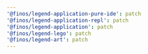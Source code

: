 ```yaml
---
'@finos/legend-application-pure-ide': patch
'@finos/legend-application-repl': patch
'@finos/legend-application': patch
'@finos/legend-lego': patch
'@finos/legend-art': patch
---
```

